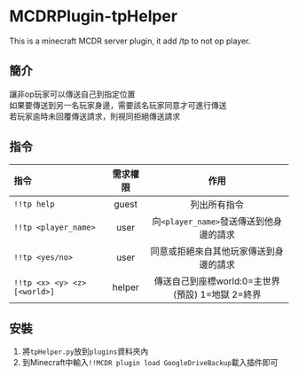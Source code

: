 # MCDRPlugin-tpHelper
This is a minecraft MCDR server plugin, it add /tp to not op player.

## 簡介
讓非op玩家可以傳送自己到指定位置  
如果要傳送到另一名玩家身邊，需要該名玩家同意才可進行傳送  
若玩家逾時未回覆傳送請求，則視同拒絕傳送請求  

## 指令
|指令|需求權限|作用|
|:--|:--:|:--:|
|`!!tp help`|guest|列出所有指令|
|`!!tp <player_name>`|user|向`<player_name>`發送傳送到他身邊的請求|
|`!!tp <yes/no>`|user|同意或拒絕來自其他玩家傳送到身邊的請求|
|`!!tp <x> <y> <z> [<world>]`|helper|傳送自己到座標world:0=主世界(預設) 1=地獄 2=終界|

## 安裝
1. 將`tpHelper.py`放到`plugins`資料夾內  
2. 到Minecraft中輸入`!!MCDR plugin load GoogleDriveBackup`載入插件即可
